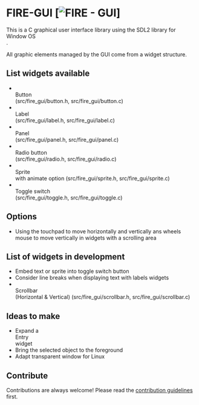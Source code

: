 # FIRE-GUI [![FIRE - GUI](https://github.com/ClemtoClem/GUI.git)]

This is a C graphical user interface library using the SDL2 library for <br>Window OS</br>.

All graphic elements managed by the GUI come from a widget structure.

## List widgets available

-   <br>Button</br> (src/fire_gui/button.h, src/fire_gui/button.c)
-   <br>Label</br> (src/fire_gui/label.h, src/fire_gui/label.c)
-   <br>Panel</br> (src/fire_gui/panel.h, src/fire_gui/panel.c)
-   <br>Radio button</br> (src/fire_gui/radio.h, src/fire_gui/radio.c)
-   <br>Sprite</br> with animate option (src/fire_gui/sprite.h, src/fire_gui/sprite.c)
-   <br>Toggle switch</br> (src/fire_gui/toggle.h, src/fire_gui/toggle.c)

## Options

-   Using the touchpad to move horizontally and vertically ans wheels mouse to move vertically in widgets with a scrolling area

## List of widgets in development

-   Embed text or sprite into toggle switch button
-   Consider line breaks when displaying text with labels widgets
-   <br>Scrollbar</br> (Horizontal & Vertical) (src/fire_gui/scrollbar.h, src/fire_gui/scrollbar.c)

## Ideas to make

-   Expand a <br>Entry</br> widget
-   Bring the selected object to the foreground
-   Adapt transparent window for Linux

## Contribute

Contributions are always welcome!
Please read the [contribution guidelines](contributing.md) first.
